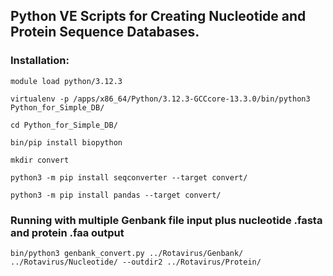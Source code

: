 ## Python VE Scripts for Creating Nucleotide and Protein Sequence Databases.

### Installation:

`module load python/3.12.3`

`virtualenv -p /apps/x86_64/Python/3.12.3-GCCcore-13.3.0/bin/python3 Python_for_Simple_DB/`

`cd Python_for_Simple_DB/`

`bin/pip install biopython`

`mkdir convert`

`python3 -m pip install seqconverter --target convert/`

`python3 -m pip install pandas --target convert/`

### Running with multiple Genbank file input plus nucleotide .fasta and protein .faa output

`bin/python3 genbank_convert.py ../Rotavirus/Genbank/ ../Rotavirus/Nucleotide/ --outdir2 ../Rotavirus/Protein/`
